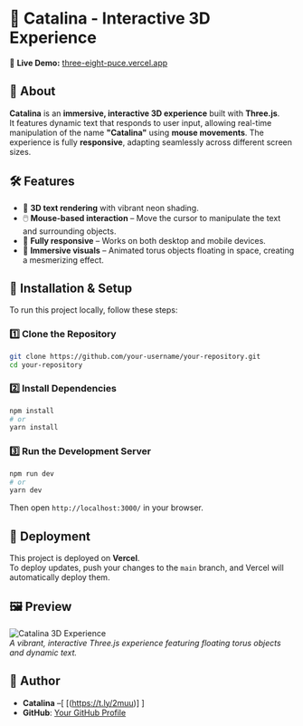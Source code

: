# 🌌 Catalina - Interactive 3D Experience

🚀 **Live Demo:** [three-eight-puce.vercel.app](https://three-eight-puce.vercel.app/)

## 📖 About  
**Catalina** is an **immersive, interactive 3D experience** built with **Three.js**.  
It features dynamic text that responds to user input, allowing real-time manipulation of the name **"Catalina"** using **mouse movements**. The experience is fully **responsive**, adapting seamlessly across different screen sizes.

## 🛠️ Features  
- 🎨 **3D text rendering** with vibrant neon shading.  
- 🖱️ **Mouse-based interaction** – Move the cursor to manipulate the text and surrounding objects.  
- 📱 **Fully responsive** – Works on both desktop and mobile devices.  
- 🌌 **Immersive visuals** – Animated torus objects floating in space, creating a mesmerizing effect.  

## 📂 Installation & Setup  
To run this project locally, follow these steps:

### 1️⃣ Clone the Repository  
```bash
git clone https://github.com/your-username/your-repository.git
cd your-repository
```

### 2️⃣ Install Dependencies  
```bash
npm install
# or
yarn install
```

### 3️⃣ Run the Development Server  
```bash
npm run dev
# or
yarn dev
```
Then open `http://localhost:3000/` in your browser.

## 🚀 Deployment  
This project is deployed on **Vercel**.  
To deploy updates, push your changes to the `main` branch, and Vercel will automatically deploy them.

## 🖼️ Preview  
![Catalina 3D Experience](./screenshot.png)  
*A vibrant, interactive Three.js experience featuring floating torus objects and dynamic text.*

## 👤 Author  
- **Catalina** –[ [(https://t.ly/2muu)]  ]
- **GitHub**: [Your GitHub Profile](https://github.com/your-username)  



